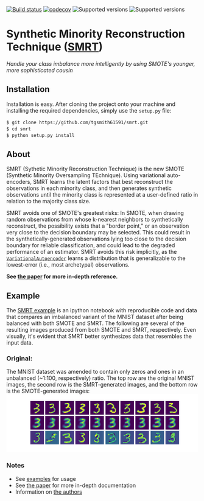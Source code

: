 [![Build status](https://travis-ci.org/tgsmith61591/smrt.svg?branch=master)](https://travis-ci.org/tgsmith61591/smrt)
[![codecov](https://codecov.io/gh/tgsmith61591/smrt/branch/master/graph/badge.svg)](https://codecov.io/gh/tgsmith61591/smrt)
![Supported versions](https://img.shields.io/badge/python-2.7-blue.svg)
![Supported versions](https://img.shields.io/badge/python-3.5-blue.svg)


# Synthetic Minority Reconstruction Technique ([SMRT](https://www.youtube.com/watch?v=tcGQpjCztgA))
*Handle your class imbalance more intelligently by using SMOTE's younger, more sophisticated cousin*


## Installation

Installation is easy. After cloning the project onto your machine and installing the required dependencies,
simply use the `setup.py` file:

```bash
$ git clone https://github.com/tgsmith61591/smrt.git
$ cd smrt
$ python setup.py install
```

## About

SMRT (Sythetic Minority Reconstruction Technique) is the new SMOTE (Synthetic Minority Oversampling TEchnique).
Using variational auto-encoders, SMRT learns the latent factors that best reconstruct the observations in each
minority class, and then generates synthetic observations until the minority class is represented at a user-defined
ratio in relation to the majority class size.

SMRT avoids one of SMOTE's greatest risks: In SMOTE, when drawing random observations from whose k-nearest
neighbors to synthetically reconstruct, the possibility exists that a "border point," or an observation very close to
the decision boundary may be selected. This could result in the synthetically-generated observations lying
too close to the decision boundary for reliable classification, and could lead to the degraded performance
of an estimator. SMRT avoids this risk implicitly, as the [``VariationalAutoencoder``](smrt/autoencode/autoencoder.py)
learns a distribution that is generalizable to the lowest-error (i.e., most archetypal) observations.

__See [the paper](doc/smrt.tex) for more in-depth reference.__

## Example

The [SMRT example](examples/) is an ipython notebook with reproducible code and data that compares an imbalanced
variant of the MNIST dataset after being balanced with both SMOTE and SMRT. The following are several of the resulting
images produced from both SMOTE and SMRT, respectively. Even visually, it's evident that SMRT better synthesizes data
that resembles the input data.

### Original:

The MNIST dataset was amended to contain only zeros and ones in an unbalanced (~1:100, respectively) ratio. The top row
are the original MNIST images, the second row is the SMRT-generated images, and the bottom row is the SMOTE-generated
images:
<br/>
<img src="examples/img/mnist_smrt_smote.png" width="600" alt="Original"/>

### Notes

- See [examples](examples/) for usage
- See [the paper](doc/smrt.tex) for more in-depth documentation
- Information on [the authors](AUTHORS.md)
